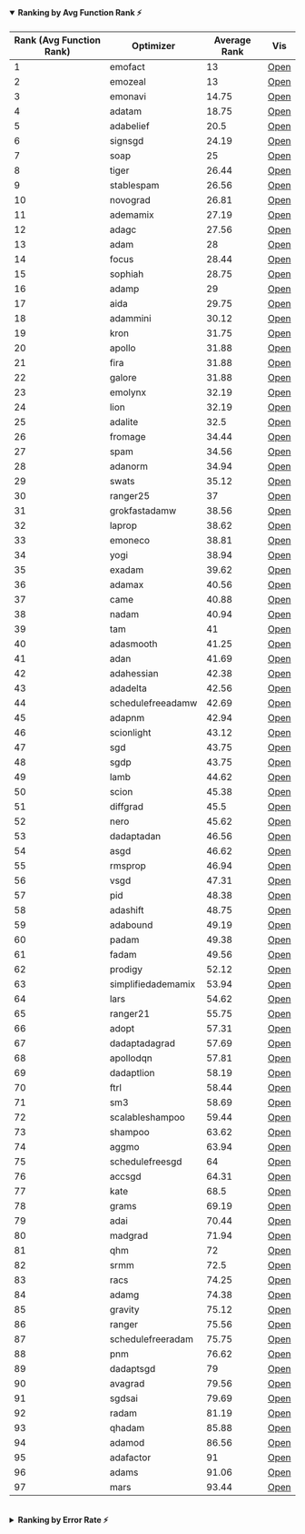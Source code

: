 
<h4>
<details open>
<summary>Ranking by Avg Function Rank ⚡</summary>
<h6>

|   Rank (Avg Function Rank) | Optimizer          |   Average Rank | Vis                                                                              |
|----------------------------|--------------------|----------------|----------------------------------------------------------------------------------|
|                          1 | emofact            |          13    | [Open](https://aidinhamedi.github.io/Optimizer-Benchmark/vis/emofact)            |
|                          2 | emozeal            |          13    | [Open](https://aidinhamedi.github.io/Optimizer-Benchmark/vis/emozeal)            |
|                          3 | emonavi            |          14.75 | [Open](https://aidinhamedi.github.io/Optimizer-Benchmark/vis/emonavi)            |
|                          4 | adatam             |          18.75 | [Open](https://aidinhamedi.github.io/Optimizer-Benchmark/vis/adatam)             |
|                          5 | adabelief          |          20.5  | [Open](https://aidinhamedi.github.io/Optimizer-Benchmark/vis/adabelief)          |
|                          6 | signsgd            |          24.19 | [Open](https://aidinhamedi.github.io/Optimizer-Benchmark/vis/signsgd)            |
|                          7 | soap               |          25    | [Open](https://aidinhamedi.github.io/Optimizer-Benchmark/vis/soap)               |
|                          8 | tiger              |          26.44 | [Open](https://aidinhamedi.github.io/Optimizer-Benchmark/vis/tiger)              |
|                          9 | stablespam         |          26.56 | [Open](https://aidinhamedi.github.io/Optimizer-Benchmark/vis/stablespam)         |
|                         10 | novograd           |          26.81 | [Open](https://aidinhamedi.github.io/Optimizer-Benchmark/vis/novograd)           |
|                         11 | ademamix           |          27.19 | [Open](https://aidinhamedi.github.io/Optimizer-Benchmark/vis/ademamix)           |
|                         12 | adagc              |          27.56 | [Open](https://aidinhamedi.github.io/Optimizer-Benchmark/vis/adagc)              |
|                         13 | adam               |          28    | [Open](https://aidinhamedi.github.io/Optimizer-Benchmark/vis/adam)               |
|                         14 | focus              |          28.44 | [Open](https://aidinhamedi.github.io/Optimizer-Benchmark/vis/focus)              |
|                         15 | sophiah            |          28.75 | [Open](https://aidinhamedi.github.io/Optimizer-Benchmark/vis/sophiah)            |
|                         16 | adamp              |          29    | [Open](https://aidinhamedi.github.io/Optimizer-Benchmark/vis/adamp)              |
|                         17 | aida               |          29.75 | [Open](https://aidinhamedi.github.io/Optimizer-Benchmark/vis/aida)               |
|                         18 | adammini           |          30.12 | [Open](https://aidinhamedi.github.io/Optimizer-Benchmark/vis/adammini)           |
|                         19 | kron               |          31.75 | [Open](https://aidinhamedi.github.io/Optimizer-Benchmark/vis/kron)               |
|                         20 | apollo             |          31.88 | [Open](https://aidinhamedi.github.io/Optimizer-Benchmark/vis/apollo)             |
|                         21 | fira               |          31.88 | [Open](https://aidinhamedi.github.io/Optimizer-Benchmark/vis/fira)               |
|                         22 | galore             |          31.88 | [Open](https://aidinhamedi.github.io/Optimizer-Benchmark/vis/galore)             |
|                         23 | emolynx            |          32.19 | [Open](https://aidinhamedi.github.io/Optimizer-Benchmark/vis/emolynx)            |
|                         24 | lion               |          32.19 | [Open](https://aidinhamedi.github.io/Optimizer-Benchmark/vis/lion)               |
|                         25 | adalite            |          32.5  | [Open](https://aidinhamedi.github.io/Optimizer-Benchmark/vis/adalite)            |
|                         26 | fromage            |          34.44 | [Open](https://aidinhamedi.github.io/Optimizer-Benchmark/vis/fromage)            |
|                         27 | spam               |          34.56 | [Open](https://aidinhamedi.github.io/Optimizer-Benchmark/vis/spam)               |
|                         28 | adanorm            |          34.94 | [Open](https://aidinhamedi.github.io/Optimizer-Benchmark/vis/adanorm)            |
|                         29 | swats              |          35.12 | [Open](https://aidinhamedi.github.io/Optimizer-Benchmark/vis/swats)              |
|                         30 | ranger25           |          37    | [Open](https://aidinhamedi.github.io/Optimizer-Benchmark/vis/ranger25)           |
|                         31 | grokfastadamw      |          38.56 | [Open](https://aidinhamedi.github.io/Optimizer-Benchmark/vis/grokfastadamw)      |
|                         32 | laprop             |          38.62 | [Open](https://aidinhamedi.github.io/Optimizer-Benchmark/vis/laprop)             |
|                         33 | emoneco            |          38.81 | [Open](https://aidinhamedi.github.io/Optimizer-Benchmark/vis/emoneco)            |
|                         34 | yogi               |          38.94 | [Open](https://aidinhamedi.github.io/Optimizer-Benchmark/vis/yogi)               |
|                         35 | exadam             |          39.62 | [Open](https://aidinhamedi.github.io/Optimizer-Benchmark/vis/exadam)             |
|                         36 | adamax             |          40.56 | [Open](https://aidinhamedi.github.io/Optimizer-Benchmark/vis/adamax)             |
|                         37 | came               |          40.88 | [Open](https://aidinhamedi.github.io/Optimizer-Benchmark/vis/came)               |
|                         38 | nadam              |          40.94 | [Open](https://aidinhamedi.github.io/Optimizer-Benchmark/vis/nadam)              |
|                         39 | tam                |          41    | [Open](https://aidinhamedi.github.io/Optimizer-Benchmark/vis/tam)                |
|                         40 | adasmooth          |          41.25 | [Open](https://aidinhamedi.github.io/Optimizer-Benchmark/vis/adasmooth)          |
|                         41 | adan               |          41.69 | [Open](https://aidinhamedi.github.io/Optimizer-Benchmark/vis/adan)               |
|                         42 | adahessian         |          42.38 | [Open](https://aidinhamedi.github.io/Optimizer-Benchmark/vis/adahessian)         |
|                         43 | adadelta           |          42.56 | [Open](https://aidinhamedi.github.io/Optimizer-Benchmark/vis/adadelta)           |
|                         44 | schedulefreeadamw  |          42.69 | [Open](https://aidinhamedi.github.io/Optimizer-Benchmark/vis/schedulefreeadamw)  |
|                         45 | adapnm             |          42.94 | [Open](https://aidinhamedi.github.io/Optimizer-Benchmark/vis/adapnm)             |
|                         46 | scionlight         |          43.12 | [Open](https://aidinhamedi.github.io/Optimizer-Benchmark/vis/scionlight)         |
|                         47 | sgd                |          43.75 | [Open](https://aidinhamedi.github.io/Optimizer-Benchmark/vis/sgd)                |
|                         48 | sgdp               |          43.75 | [Open](https://aidinhamedi.github.io/Optimizer-Benchmark/vis/sgdp)               |
|                         49 | lamb               |          44.62 | [Open](https://aidinhamedi.github.io/Optimizer-Benchmark/vis/lamb)               |
|                         50 | scion              |          45.38 | [Open](https://aidinhamedi.github.io/Optimizer-Benchmark/vis/scion)              |
|                         51 | diffgrad           |          45.5  | [Open](https://aidinhamedi.github.io/Optimizer-Benchmark/vis/diffgrad)           |
|                         52 | nero               |          45.62 | [Open](https://aidinhamedi.github.io/Optimizer-Benchmark/vis/nero)               |
|                         53 | dadaptadan         |          46.56 | [Open](https://aidinhamedi.github.io/Optimizer-Benchmark/vis/dadaptadan)         |
|                         54 | asgd               |          46.62 | [Open](https://aidinhamedi.github.io/Optimizer-Benchmark/vis/asgd)               |
|                         55 | rmsprop            |          46.94 | [Open](https://aidinhamedi.github.io/Optimizer-Benchmark/vis/rmsprop)            |
|                         56 | vsgd               |          47.31 | [Open](https://aidinhamedi.github.io/Optimizer-Benchmark/vis/vsgd)               |
|                         57 | pid                |          48.38 | [Open](https://aidinhamedi.github.io/Optimizer-Benchmark/vis/pid)                |
|                         58 | adashift           |          48.75 | [Open](https://aidinhamedi.github.io/Optimizer-Benchmark/vis/adashift)           |
|                         59 | adabound           |          49.19 | [Open](https://aidinhamedi.github.io/Optimizer-Benchmark/vis/adabound)           |
|                         60 | padam              |          49.38 | [Open](https://aidinhamedi.github.io/Optimizer-Benchmark/vis/padam)              |
|                         61 | fadam              |          49.56 | [Open](https://aidinhamedi.github.io/Optimizer-Benchmark/vis/fadam)              |
|                         62 | prodigy            |          52.12 | [Open](https://aidinhamedi.github.io/Optimizer-Benchmark/vis/prodigy)            |
|                         63 | simplifiedademamix |          53.94 | [Open](https://aidinhamedi.github.io/Optimizer-Benchmark/vis/simplifiedademamix) |
|                         64 | lars               |          54.62 | [Open](https://aidinhamedi.github.io/Optimizer-Benchmark/vis/lars)               |
|                         65 | ranger21           |          55.75 | [Open](https://aidinhamedi.github.io/Optimizer-Benchmark/vis/ranger21)           |
|                         66 | adopt              |          57.31 | [Open](https://aidinhamedi.github.io/Optimizer-Benchmark/vis/adopt)              |
|                         67 | dadaptadagrad      |          57.69 | [Open](https://aidinhamedi.github.io/Optimizer-Benchmark/vis/dadaptadagrad)      |
|                         68 | apollodqn          |          57.81 | [Open](https://aidinhamedi.github.io/Optimizer-Benchmark/vis/apollodqn)          |
|                         69 | dadaptlion         |          58.19 | [Open](https://aidinhamedi.github.io/Optimizer-Benchmark/vis/dadaptlion)         |
|                         70 | ftrl               |          58.44 | [Open](https://aidinhamedi.github.io/Optimizer-Benchmark/vis/ftrl)               |
|                         71 | sm3                |          58.69 | [Open](https://aidinhamedi.github.io/Optimizer-Benchmark/vis/sm3)                |
|                         72 | scalableshampoo    |          59.44 | [Open](https://aidinhamedi.github.io/Optimizer-Benchmark/vis/scalableshampoo)    |
|                         73 | shampoo            |          63.62 | [Open](https://aidinhamedi.github.io/Optimizer-Benchmark/vis/shampoo)            |
|                         74 | aggmo              |          63.94 | [Open](https://aidinhamedi.github.io/Optimizer-Benchmark/vis/aggmo)              |
|                         75 | schedulefreesgd    |          64    | [Open](https://aidinhamedi.github.io/Optimizer-Benchmark/vis/schedulefreesgd)    |
|                         76 | accsgd             |          64.31 | [Open](https://aidinhamedi.github.io/Optimizer-Benchmark/vis/accsgd)             |
|                         77 | kate               |          68.5  | [Open](https://aidinhamedi.github.io/Optimizer-Benchmark/vis/kate)               |
|                         78 | grams              |          69.19 | [Open](https://aidinhamedi.github.io/Optimizer-Benchmark/vis/grams)              |
|                         79 | adai               |          70.44 | [Open](https://aidinhamedi.github.io/Optimizer-Benchmark/vis/adai)               |
|                         80 | madgrad            |          71.94 | [Open](https://aidinhamedi.github.io/Optimizer-Benchmark/vis/madgrad)            |
|                         81 | qhm                |          72    | [Open](https://aidinhamedi.github.io/Optimizer-Benchmark/vis/qhm)                |
|                         82 | srmm               |          72.5  | [Open](https://aidinhamedi.github.io/Optimizer-Benchmark/vis/srmm)               |
|                         83 | racs               |          74.25 | [Open](https://aidinhamedi.github.io/Optimizer-Benchmark/vis/racs)               |
|                         84 | adamg              |          74.38 | [Open](https://aidinhamedi.github.io/Optimizer-Benchmark/vis/adamg)              |
|                         85 | gravity            |          75.12 | [Open](https://aidinhamedi.github.io/Optimizer-Benchmark/vis/gravity)            |
|                         86 | ranger             |          75.56 | [Open](https://aidinhamedi.github.io/Optimizer-Benchmark/vis/ranger)             |
|                         87 | schedulefreeradam  |          75.75 | [Open](https://aidinhamedi.github.io/Optimizer-Benchmark/vis/schedulefreeradam)  |
|                         88 | pnm                |          76.62 | [Open](https://aidinhamedi.github.io/Optimizer-Benchmark/vis/pnm)                |
|                         89 | dadaptsgd          |          79    | [Open](https://aidinhamedi.github.io/Optimizer-Benchmark/vis/dadaptsgd)          |
|                         90 | avagrad            |          79.56 | [Open](https://aidinhamedi.github.io/Optimizer-Benchmark/vis/avagrad)            |
|                         91 | sgdsai             |          79.69 | [Open](https://aidinhamedi.github.io/Optimizer-Benchmark/vis/sgdsai)             |
|                         92 | radam              |          81.19 | [Open](https://aidinhamedi.github.io/Optimizer-Benchmark/vis/radam)              |
|                         93 | qhadam             |          85.88 | [Open](https://aidinhamedi.github.io/Optimizer-Benchmark/vis/qhadam)             |
|                         94 | adamod             |          86.56 | [Open](https://aidinhamedi.github.io/Optimizer-Benchmark/vis/adamod)             |
|                         95 | adafactor          |          91    | [Open](https://aidinhamedi.github.io/Optimizer-Benchmark/vis/adafactor)          |
|                         96 | adams              |          91.06 | [Open](https://aidinhamedi.github.io/Optimizer-Benchmark/vis/adams)              |
|                         97 | mars               |          93.44 | [Open](https://aidinhamedi.github.io/Optimizer-Benchmark/vis/mars)               |

</h6>
</details>
</h4>

<h4>
<details>
<summary>Ranking by Error Rate ⚡</summary>
<h6>

|   Rank (Error Rate) | Optimizer          | Avg Error Rate   | Vis                                                                              |
|---------------------|--------------------|------------------|----------------------------------------------------------------------------------|
|                   1 | adatam             | 3.3906           | [Open](https://aidinhamedi.github.io/Optimizer-Benchmark/vis/adatam)             |
|                   2 | emonavi            | 3.4562           | [Open](https://aidinhamedi.github.io/Optimizer-Benchmark/vis/emonavi)            |
|                   3 | emofact            | 3.4753           | [Open](https://aidinhamedi.github.io/Optimizer-Benchmark/vis/emofact)            |
|                   4 | emozeal            | 3.4753           | [Open](https://aidinhamedi.github.io/Optimizer-Benchmark/vis/emozeal)            |
|                   5 | tiger              | 3.9969           | [Open](https://aidinhamedi.github.io/Optimizer-Benchmark/vis/tiger)              |
|                   6 | signsgd            | 4.2924           | [Open](https://aidinhamedi.github.io/Optimizer-Benchmark/vis/signsgd)            |
|                   7 | sophiah            | 4.723            | [Open](https://aidinhamedi.github.io/Optimizer-Benchmark/vis/sophiah)            |
|                   8 | emolynx            | 5.1373           | [Open](https://aidinhamedi.github.io/Optimizer-Benchmark/vis/emolynx)            |
|                   9 | lion               | 5.1373           | [Open](https://aidinhamedi.github.io/Optimizer-Benchmark/vis/lion)               |
|                  10 | focus              | 5.3087           | [Open](https://aidinhamedi.github.io/Optimizer-Benchmark/vis/focus)              |
|                  11 | kron               | 6.0274           | [Open](https://aidinhamedi.github.io/Optimizer-Benchmark/vis/kron)               |
|                  12 | adabelief          | 6.4662           | [Open](https://aidinhamedi.github.io/Optimizer-Benchmark/vis/adabelief)          |
|                  13 | novograd           | 6.5473           | [Open](https://aidinhamedi.github.io/Optimizer-Benchmark/vis/novograd)           |
|                  14 | exadam             | 6.7497           | [Open](https://aidinhamedi.github.io/Optimizer-Benchmark/vis/exadam)             |
|                  15 | fromage            | 7.0991           | [Open](https://aidinhamedi.github.io/Optimizer-Benchmark/vis/fromage)            |
|                  16 | lamb               | 7.5312           | [Open](https://aidinhamedi.github.io/Optimizer-Benchmark/vis/lamb)               |
|                  17 | ademamix           | 7.948            | [Open](https://aidinhamedi.github.io/Optimizer-Benchmark/vis/ademamix)           |
|                  18 | adammini           | 8.1328           | [Open](https://aidinhamedi.github.io/Optimizer-Benchmark/vis/adammini)           |
|                  19 | adadelta           | 8.2486           | [Open](https://aidinhamedi.github.io/Optimizer-Benchmark/vis/adadelta)           |
|                  20 | adagc              | 8.4104           | [Open](https://aidinhamedi.github.io/Optimizer-Benchmark/vis/adagc)              |
|                  21 | apollo             | 8.4469           | [Open](https://aidinhamedi.github.io/Optimizer-Benchmark/vis/apollo)             |
|                  22 | fira               | 8.4469           | [Open](https://aidinhamedi.github.io/Optimizer-Benchmark/vis/fira)               |
|                  23 | galore             | 8.4469           | [Open](https://aidinhamedi.github.io/Optimizer-Benchmark/vis/galore)             |
|                  24 | adapnm             | 8.5628           | [Open](https://aidinhamedi.github.io/Optimizer-Benchmark/vis/adapnm)             |
|                  25 | scionlight         | 8.6491           | [Open](https://aidinhamedi.github.io/Optimizer-Benchmark/vis/scionlight)         |
|                  26 | adalite            | 8.7071           | [Open](https://aidinhamedi.github.io/Optimizer-Benchmark/vis/adalite)            |
|                  27 | emoneco            | 8.7699           | [Open](https://aidinhamedi.github.io/Optimizer-Benchmark/vis/emoneco)            |
|                  28 | stablespam         | 8.7751           | [Open](https://aidinhamedi.github.io/Optimizer-Benchmark/vis/stablespam)         |
|                  29 | adam               | 8.8905           | [Open](https://aidinhamedi.github.io/Optimizer-Benchmark/vis/adam)               |
|                  30 | soap               | 8.9126           | [Open](https://aidinhamedi.github.io/Optimizer-Benchmark/vis/soap)               |
|                  31 | nadam              | 9.2417           | [Open](https://aidinhamedi.github.io/Optimizer-Benchmark/vis/nadam)              |
|                  32 | adamp              | 9.5865           | [Open](https://aidinhamedi.github.io/Optimizer-Benchmark/vis/adamp)              |
|                  33 | adanorm            | 9.7223           | [Open](https://aidinhamedi.github.io/Optimizer-Benchmark/vis/adanorm)            |
|                  34 | rmsprop            | 9.7358           | [Open](https://aidinhamedi.github.io/Optimizer-Benchmark/vis/rmsprop)            |
|                  35 | aida               | 9.7844           | [Open](https://aidinhamedi.github.io/Optimizer-Benchmark/vis/aida)               |
|                  36 | nero               | 9.8053           | [Open](https://aidinhamedi.github.io/Optimizer-Benchmark/vis/nero)               |
|                  37 | diffgrad           | 9.8235           | [Open](https://aidinhamedi.github.io/Optimizer-Benchmark/vis/diffgrad)           |
|                  38 | laprop             | 10.0266          | [Open](https://aidinhamedi.github.io/Optimizer-Benchmark/vis/laprop)             |
|                  39 | spam               | 10.0438          | [Open](https://aidinhamedi.github.io/Optimizer-Benchmark/vis/spam)               |
|                  40 | adasmooth          | 10.158           | [Open](https://aidinhamedi.github.io/Optimizer-Benchmark/vis/adasmooth)          |
|                  41 | tam                | 10.4039          | [Open](https://aidinhamedi.github.io/Optimizer-Benchmark/vis/tam)                |
|                  42 | swats              | 10.5598          | [Open](https://aidinhamedi.github.io/Optimizer-Benchmark/vis/swats)              |
|                  43 | asgd               | 10.8174          | [Open](https://aidinhamedi.github.io/Optimizer-Benchmark/vis/asgd)               |
|                  44 | came               | 10.9854          | [Open](https://aidinhamedi.github.io/Optimizer-Benchmark/vis/came)               |
|                  45 | adahessian         | 11.1066          | [Open](https://aidinhamedi.github.io/Optimizer-Benchmark/vis/adahessian)         |
|                  46 | schedulefreeadamw  | 12.1115          | [Open](https://aidinhamedi.github.io/Optimizer-Benchmark/vis/schedulefreeadamw)  |
|                  47 | adashift           | 12.7504          | [Open](https://aidinhamedi.github.io/Optimizer-Benchmark/vis/adashift)           |
|                  48 | adamax             | 12.8721          | [Open](https://aidinhamedi.github.io/Optimizer-Benchmark/vis/adamax)             |
|                  49 | yogi               | 12.9361          | [Open](https://aidinhamedi.github.io/Optimizer-Benchmark/vis/yogi)               |
|                  50 | vsgd               | 12.9511          | [Open](https://aidinhamedi.github.io/Optimizer-Benchmark/vis/vsgd)               |
|                  51 | adan               | 13.0089          | [Open](https://aidinhamedi.github.io/Optimizer-Benchmark/vis/adan)               |
|                  52 | schedulefreesgd    | 13.0602          | [Open](https://aidinhamedi.github.io/Optimizer-Benchmark/vis/schedulefreesgd)    |
|                  53 | fadam              | 13.0729          | [Open](https://aidinhamedi.github.io/Optimizer-Benchmark/vis/fadam)              |
|                  54 | adopt              | 13.4732          | [Open](https://aidinhamedi.github.io/Optimizer-Benchmark/vis/adopt)              |
|                  55 | padam              | 14.0248          | [Open](https://aidinhamedi.github.io/Optimizer-Benchmark/vis/padam)              |
|                  56 | dadaptadan         | 14.4575          | [Open](https://aidinhamedi.github.io/Optimizer-Benchmark/vis/dadaptadan)         |
|                  57 | grokfastadamw      | 15.0406          | [Open](https://aidinhamedi.github.io/Optimizer-Benchmark/vis/grokfastadamw)      |
|                  58 | dadaptadagrad      | 15.2034          | [Open](https://aidinhamedi.github.io/Optimizer-Benchmark/vis/dadaptadagrad)      |
|                  59 | simplifiedademamix | 15.7192          | [Open](https://aidinhamedi.github.io/Optimizer-Benchmark/vis/simplifiedademamix) |
|                  60 | ranger21           | 16.0177          | [Open](https://aidinhamedi.github.io/Optimizer-Benchmark/vis/ranger21)           |
|                  61 | scion              | 16.119           | [Open](https://aidinhamedi.github.io/Optimizer-Benchmark/vis/scion)              |
|                  62 | sgd                | 16.6986          | [Open](https://aidinhamedi.github.io/Optimizer-Benchmark/vis/sgd)                |
|                  63 | sgdp               | 16.6986          | [Open](https://aidinhamedi.github.io/Optimizer-Benchmark/vis/sgdp)               |
|                  64 | ftrl               | 17.6352          | [Open](https://aidinhamedi.github.io/Optimizer-Benchmark/vis/ftrl)               |
|                  65 | sm3                | 17.7487          | [Open](https://aidinhamedi.github.io/Optimizer-Benchmark/vis/sm3)                |
|                  66 | adabound           | 18.7915          | [Open](https://aidinhamedi.github.io/Optimizer-Benchmark/vis/adabound)           |
|                  67 | pid                | 18.9555          | [Open](https://aidinhamedi.github.io/Optimizer-Benchmark/vis/pid)                |
|                  68 | kate               | 19.6937          | [Open](https://aidinhamedi.github.io/Optimizer-Benchmark/vis/kate)               |
|                  69 | apollodqn          | 19.7824          | [Open](https://aidinhamedi.github.io/Optimizer-Benchmark/vis/apollodqn)          |
|                  70 | dadaptlion         | 20.2519          | [Open](https://aidinhamedi.github.io/Optimizer-Benchmark/vis/dadaptlion)         |
|                  71 | lars               | 20.3135          | [Open](https://aidinhamedi.github.io/Optimizer-Benchmark/vis/lars)               |
|                  72 | prodigy            | 20.6609          | [Open](https://aidinhamedi.github.io/Optimizer-Benchmark/vis/prodigy)            |
|                  73 | grams              | 20.8008          | [Open](https://aidinhamedi.github.io/Optimizer-Benchmark/vis/grams)              |
|                  74 | scalableshampoo    | 21.1188          | [Open](https://aidinhamedi.github.io/Optimizer-Benchmark/vis/scalableshampoo)    |
|                  75 | shampoo            | 21.6842          | [Open](https://aidinhamedi.github.io/Optimizer-Benchmark/vis/shampoo)            |
|                  76 | accsgd             | 23.1303          | [Open](https://aidinhamedi.github.io/Optimizer-Benchmark/vis/accsgd)             |
|                  77 | qhm                | 23.5284          | [Open](https://aidinhamedi.github.io/Optimizer-Benchmark/vis/qhm)                |
|                  78 | ranger             | 23.6326          | [Open](https://aidinhamedi.github.io/Optimizer-Benchmark/vis/ranger)             |
|                  79 | racs               | 23.9282          | [Open](https://aidinhamedi.github.io/Optimizer-Benchmark/vis/racs)               |
|                  80 | adai               | 23.9893          | [Open](https://aidinhamedi.github.io/Optimizer-Benchmark/vis/adai)               |
|                  81 | srmm               | 24.2722          | [Open](https://aidinhamedi.github.io/Optimizer-Benchmark/vis/srmm)               |
|                  82 | aggmo              | 24.276           | [Open](https://aidinhamedi.github.io/Optimizer-Benchmark/vis/aggmo)              |
|                  83 | pnm                | 25.1595          | [Open](https://aidinhamedi.github.io/Optimizer-Benchmark/vis/pnm)                |
|                  84 | madgrad            | 26.0235          | [Open](https://aidinhamedi.github.io/Optimizer-Benchmark/vis/madgrad)            |
|                  85 | schedulefreeradam  | 26.418           | [Open](https://aidinhamedi.github.io/Optimizer-Benchmark/vis/schedulefreeradam)  |
|                  86 | adamg              | 26.5044          | [Open](https://aidinhamedi.github.io/Optimizer-Benchmark/vis/adamg)              |
|                  87 | gravity            | 27.1906          | [Open](https://aidinhamedi.github.io/Optimizer-Benchmark/vis/gravity)            |
|                  88 | radam              | 27.3285          | [Open](https://aidinhamedi.github.io/Optimizer-Benchmark/vis/radam)              |
|                  89 | avagrad            | 27.36            | [Open](https://aidinhamedi.github.io/Optimizer-Benchmark/vis/avagrad)            |
|                  90 | sgdsai             | 28.2559          | [Open](https://aidinhamedi.github.io/Optimizer-Benchmark/vis/sgdsai)             |
|                  91 | dadaptsgd          | 28.4846          | [Open](https://aidinhamedi.github.io/Optimizer-Benchmark/vis/dadaptsgd)          |
|                  92 | adamod             | 29.2631          | [Open](https://aidinhamedi.github.io/Optimizer-Benchmark/vis/adamod)             |
|                  93 | adafactor          | 32.3336          | [Open](https://aidinhamedi.github.io/Optimizer-Benchmark/vis/adafactor)          |
|                  94 | mars               | 38.0967          | [Open](https://aidinhamedi.github.io/Optimizer-Benchmark/vis/mars)               |
|                  95 | adams              | 56.9071          | [Open](https://aidinhamedi.github.io/Optimizer-Benchmark/vis/adams)              |
|                  96 | qhadam             | 386.1081         | [Open](https://aidinhamedi.github.io/Optimizer-Benchmark/vis/qhadam)             |
|                  97 | ranger25           | Failed ⚠️        | [Open](https://aidinhamedi.github.io/Optimizer-Benchmark/vis/ranger25)           |

</h6>
</details>
</h4>
    